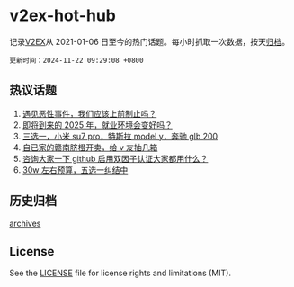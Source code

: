 # v2ex-hot-hub

 记录[V2EX](https://www.v2ex.com/)从 2021-01-06 日至今的热门话题。每小时抓取一次数据，按天[归档](archives)。

`更新时间：2024-11-22 09:29:08 +0800`

## 热议话题

1. [遇见恶性事件，我们应该上前制止吗？](https://www.v2ex.com/t/1091563)
1. [即将到来的 2025 年，就业环境会变好吗？](https://www.v2ex.com/t/1091433)
1. [三选一，小米 su7 pro，特斯拉 model y，奔驰 glb 200](https://www.v2ex.com/t/1091497)
1. [自已家的赣南脐橙开卖，给 v 友抽几箱](https://www.v2ex.com/t/1091646)
1. [咨询大家一下 github 启用双因子认证大家都用什么？](https://www.v2ex.com/t/1091407)
1. [30w 左右预算，五选一纠结中](https://www.v2ex.com/t/1091534)

## 历史归档

[archives](archives)

## License

See the [LICENSE](LICENSE) file for license rights and limitations (MIT).
